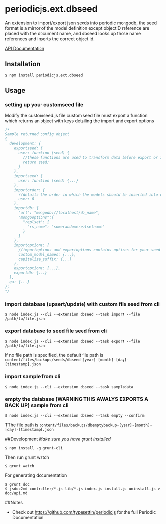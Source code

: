 # periodicjs.ext.dbseed

An extension to import/export json seeds into periodic mongodb, the seed format is a mirror of the model definition except objectID reference are placed with the document name, and dbseed looks up those name references and inserts the correct object id.

 [API Documentation](https://github.com/typesettin/periodicjs.ext.dbseed/blob/master/doc/api.md)

## Installation

```
$ npm install periodicjs.ext.dbseed
```

## Usage

### setting up your customseed file

Modify the customseed.js file
custom seed file must export a function which returns an object with keys detailing the import and export options
```javascript
/*
Sample returned config object
{
  development: {
    exportseed: {
      user: function (seed) {
        //these functions are used to transform data before export or import. Must return a Promise which resolves to the transformed object or syncronously returns transformed object
        return seed;
      }
    },
    importseed: {
      user: function (seed) {...}
    },
    importorder: {
      //details the order in which the models should be inserted into db
      user: 0
    },
    importdb: {
      "url": "mongodb://localhost/db_name",
      "mongooptions":{
        "replset": { 
          "rs_name": "somerandomereplsetname" 
        }
      }
    },
    importoptions: {
      //importoptions and exportoptions contains options for your seed imports and exports that will be treated as default options for each respectively
      custom_model_names: {...},
      capitalize_suffix: {...}
    },
    exportoptions: {...},
    exportdb: {...}
  },
  qa: {...}
};
*/
```

### import database (upsert/update) with custom file seed from cli

```
$ node index.js --cli --extension dbseed --task import --file /path/to/file.json
```

### export database to seed file seed from cli

```
$ node index.js --cli --extension dbseed --task export --file /path/to/file.json
```

If no file path is specified, the default file path is `content/files/backups/seeds/dbseed-[year]-[month]-[day]-[timestamp].json`

### import sample from cli

```
$ node index.js --cli --extension dbseed --task sampledata
```

### empty the database (WARNING THIS AWALYS EXPORTS A BACK UP) sample from cli

```
$ node index.js --cli --extension dbseed --task empty --confirm
```
TThe file path is `content/files/backups/dbemptybackup-[year]-[month]-[day]-[timestamp].json`

##Development
*Make sure you have grunt installed*
```
$ npm install -g grunt-cli
```

Then run grunt watch
```
$ grunt watch
```
For generating documentation
```
$ grunt doc
$ jsdoc2md controller/*.js lib/*.js index.js install.js uninstall.js > doc/api.md
```
##Notes
* Check out https://github.com/typesettin/periodicjs for the full Periodic Documentation